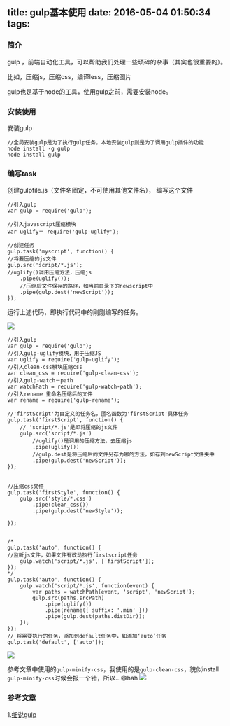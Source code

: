title: gulp基本使用
date: 2016-05-04 01:50:34
tags:
---

### 简介
gulp ，前端自动化工具，可以帮助我们处理一些琐碎的杂事（其实也很重要的）。

比如，压缩js，压缩css，编译less，压缩图片

gulp也是基于node的工具，使用gulp之前，需要安装node。

### 安装使用 
安装gulp

    //全局安装gulp是为了执行gulp任务，本地安装gulp则是为了调用gulp插件的功能    
    node install -g gulp
    node install gulp
### 编写task
创建gulpfile.js（文件名固定，不可使用其他文件名），
编写这个文件

    //引入gulp
    var gulp = require('gulp');
    
    //引入javascript压缩模块
    var uglify＝ require('gulp-uglify');
    
    //创建任务
    gulp.task('myscript', function() {
    //将要压缩的js文件
    gulp.src('script/*.js');
    //uglify()调用压缩方法，压缩js
        .pipe(uglify());
        //压缩后文件保存的路径，如当前目录下的newscript中
        .pipe(gulp.dest('newScript'));
    });
    
运行上述代码，即执行代码中的刚刚编写的任务。

![](https://static.doooonoooob.com/2016/05/rIqO1zcMEVXb.png)

    //引入gulp
    var gulp = require('gulp');
    //引入gulp-uglify模块，用于压缩JS
    var uglify = require('gulp-uglify');
    //引入clean-css模块压缩css
    var clean_css = require('gulp-clean-css');
    //引入gulp-watch－path
    var watchPath = require('gulp-watch-path');
    //引入rename 重命名压缩后的文件
    var rename = require('gulp-rename');
    
    //'firstScript'为自定义的任务名，匿名函数为'firstScript'具体任务
    gulp.task('firstScript', function() {
        // 'script/*.js'是即将压缩的js文件
        gulp.src('script/*.js')
            //uglify()是调用的压缩方法，去压缩js
            .pipe(uglify())
            //gulp.dest是将压缩后的文件另存为哪的方法，如存到newScript文件夹中
            .pipe(gulp.dest('newScript'));
    });
    
    
    //压缩css文件
    gulp.task('firstStyle', function() {
        gulp.src('style/*.css')
            .pipe(clean_css())
            .pipe(gulp.dest('newStyle'));
    
    });
    
    
    /*
    gulp.task('auto', function() {
    //监听js文件，如果文件有改动执行firstscript任务
        gulp.watch('script/*.js', ['firstScript']);
    });
    */
    gulp.task('auto', function() {
        gulp.watch('script/*.js', function(event) {
            var paths = watchPath(event, 'script', 'newScript');
            gulp.src(paths.srcPath)
                .pipe(uglify())
                .pipe(rename({ suffix: '.min' }))
                .pipe(gulp.dest(paths.distDir));
        });
    });
    // 将需要执行的任务，添加到default任务中，如添加‘auto’任务
    gulp.task('default', ['auto']);
    
![](https://static.doooonoooob.com/2016/05/QoS4LcJTTSy6.png)

参考文章中使用的`gulp-minify-css`，我使用的是`gulp-clean-css`，貌似install `gulp-minify-css`时候会报一个错，所以...😄hah
![](https://static.doooonoooob.com/2016/05/A4lPKOyubDRt.png)


### 参考文章
1.[细说gulp](http://www.cnblogs.com/giggle/p/5389188.html)



